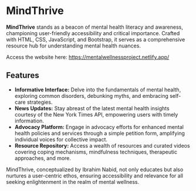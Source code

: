 # MindThrive

**MindThrive** stands as a beacon of mental health literacy and awareness, championing user-friendly accessibility and critical importance. Crafted with HTML, CSS, JavaScript, and Bootstrap, it serves as a comprehensive resource hub for understanding mental health nuances.

Access the website here: https://mentalwellnessproject.netlify.app/

## Features

- **Informative Interface:** Delve into the fundamentals of mental health, exploring common disorders, debunking myths, and embracing self-care strategies.
- **News Updates:** Stay abreast of the latest mental health insights courtesy of the New York Times API, empowering users with timely information.
- **Advocacy Platform:** Engage in advocacy efforts for enhanced mental health policies and services through a simple petition form, amplifying individual voices for collective impact.
- **Resource Repository:** Access a wealth of resources and curated videos covering coping mechanisms, mindfulness techniques, therapeutic approaches, and more.

MindThrive, conceptualized by Ibrahim Nabid, not only educates but also nurtures a user-centric ethos, ensuring accessibility and relevance for all seeking enlightenment in the realm of mental wellness.

